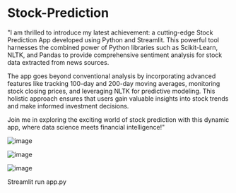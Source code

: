 # Stock-Prediction
"I am thrilled to introduce my latest achievement: a cutting-edge Stock Prediction App developed using Python and Streamlit. This powerful tool harnesses the combined power of Python libraries such as Scikit-Learn, NLTK, and Pandas to provide comprehensive sentiment analysis for stock data extracted from news sources.

The app goes beyond conventional analysis by incorporating advanced features like tracking 100-day and 200-day moving averages, monitoring stock closing prices, and leveraging NLTK for predictive modeling. This holistic approach ensures that users gain valuable insights into stock trends and make informed investment decisions.

Join me in exploring the exciting world of stock prediction with this dynamic app, where data science meets financial intelligence!"

![image](https://github.com/user-attachments/assets/26829140-fa3e-4603-92fc-3e023f7ce574)

![image](https://github.com/user-attachments/assets/a1eeb822-2680-4465-a7e5-fb7338839dc0)

![image](https://github.com/user-attachments/assets/66dc6472-1b0a-4219-934e-60e6413ac84b)



Streamlit run app.py
